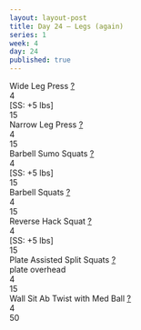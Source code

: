 ```yaml
---
layout: layout-post
title: Day 24 — Legs (again)
series: 1
week: 4
day: 24
published: true
---
```


<div class="ex_list">

  <div class="ex">
    <div class="name">
      Wide Leg Press
      <a href="https://www.youtube.com/watch?v=QAFJ501-EBc" target="_blank">?</a>
    </div>
    <div class="set">4 <br/>[SS: +5 lbs]</div>
    <div class="rep">15</div>
  </div>

  <div class="ex">
    <div class="name">
      Narrow Leg Press
      <a href="https://www.youtube.com/watch?v=sK5F0mG94bY" target="_blank">?</a>
    </div>
    <div class="set">4</div>
    <div class="rep">15</div>
  </div>

  <div class="ex">
    <div class="name">
      Barbell Sumo Squats
      <a href="https://www.youtube.com/watch?v=NdNQ51TJPZw" target="_blank">?</a>
    </div>
    <div class="set">4 <br/>[SS: +5 lbs]</div>
    <div class="rep">15</div>
  </div>

  <div class="ex">
    <div class="name">
      Barbell Squats 
      <a href="https://www.youtube.com/watch?v=-WNB-V_M_Zk" target="_blank">?</a>
    </div>
    <div class="set">4</div>
    <div class="rep">15</div>
  </div>

  <div class="ex">
    <div class="name">
      Reverse Hack Squat
      <a href="https://www.youtube.com/watch?v=CofLF2KEcoc" target="_blank">?</a>
    </div>
    <div class="set">4 <br/>[SS: +5 lbs]</div>
    <div class="rep">15</div>
  </div>

  <div class="ex">
    <div class="name">
      Plate Assisted Split Squats 
      <a href="https://www.youtube.com/watch?v=ZO3rV3YWzm8" target="_blank">?</a>
      <div class="note">plate overhead</div>
    </div>
    <div class="set">4</div>
    <div class="rep">15</div>
  </div>

  <div class="ex">
    <div class="name">
      Wall Sit Ab Twist with Med Ball
      <a href="https://www.youtube.com/watch?v=bCrgGQ4DRLY" target="_blank">?</a>
    </div>
    <div class="set">4</div>
    <div class="rep">50</div>
  </div>

</div>



